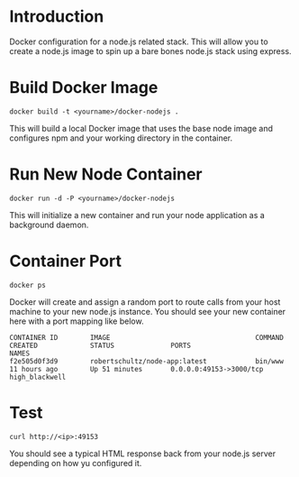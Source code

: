 Introduction
=============

Docker configuration for a node.js related stack. This will allow you to create a node.js image to spin up a bare bones node.js stack using express.

Build Docker Image
=============
    docker build -t <yourname>/docker-nodejs .

This will build a local Docker image that uses the base node image and configures npm and your working directory in the container.

Run New Node Container
==============
    docker run -d -P <yourname>/docker-nodejs

This will initialize a new container and run your node application as a background daemon.

Container Port
==============
    docker ps

Docker will create and assign a random port to route calls from your host machine to your new node.js instance. You should see your new container here with a port mapping like below.

    CONTAINER ID        IMAGE                                    COMMAND             CREATED             STATUS              PORTS                     NAMES
    f2e505d0f3d9        robertschultz/node-app:latest            bin/www             11 hours ago        Up 51 minutes       0.0.0.0:49153->3000/tcp   high_blackwell

Test
===============
    curl http://<ip>:49153

You should see a typical HTML response back from your node.js server depending on how yu configured it.
